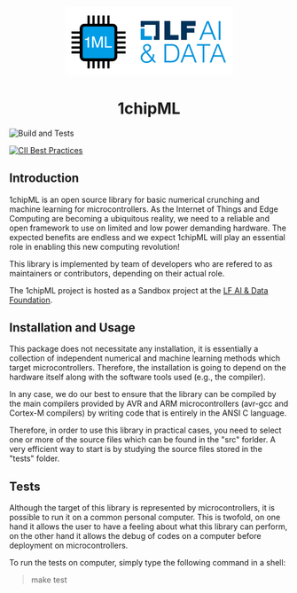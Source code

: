 

<html>
<p align="center">
  <img src="https://github.com/1chipML/artwork/blob/main/1chipML%2BLFAI%26Data.png" alt="1chipML logo and LF AI & Data Logo" width="300">
</p>

<h1 align="center">
  1chipML
</h1>

![Build and Tests](https://github.com/1chipML/1chipML/actions/workflows/make.yml/badge.svg?style=flat)

[![CII Best Practices](https://bestpractices.coreinfrastructure.org/projects/5704/badge)](https://bestpractices.coreinfrastructure.org/projects/5704)

## Introduction

1chipML is an open source library for basic numerical crunching and machine learning for microcontrollers.
As the Internet of Things and Edge Computing are becoming a ubiquitous reality, we need to a
reliable and open framework to use on limited and low power demanding hardware.
The expected benefits are endless and we expect 1chipML will play an essential role in enabling
this new computing revolution!

This library is implemented by team of developers who are refered to as maintainers or contributors,
depending on their actual role.
  
The 1chipML project is hosted as a Sandbox project at the [LF AI & Data Foundation](https://lfaidata.foundation).

## Installation and Usage

This package does not necessitate any installation, it is essentially a collection of independent
numerical and machine learning methods which target microcontrollers. Therefore, the installation
is going to depend on the hardware itself along with the software tools used (e.g., the compiler).

In any case, we do our best to ensure that the library can be compiled by the main compilers
provided by AVR and ARM microcontrollers (avr-gcc and Cortex-M compilers) by writing code that is
entirely in the ANSI C language.

Therefore, in order to use this library in practical cases, you need to select one or more of the
source files which can be found in the "src" forlder. A very efficient way to start is by studying
the source files stored in the "tests" folder.

## Tests

Although the target of this library is represented by microcontrollers, it is possible to run
it on a common personal computer. This is twofold, on one hand it allows the user to have a
feeling about what this library can perform, on the other hand it allows the debug of codes
on a computer before deployment on microcontrollers.

To run the tests on computer, simply type the following command in a shell:

> make test

